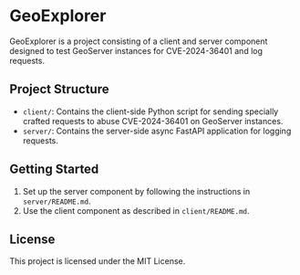 # GeoExplorer

GeoExplorer is a project consisting of a client and server component designed to test GeoServer instances for CVE-2024-36401 and log requests.

## Project Structure

- `client/`: Contains the client-side Python script for sending specially crafted requests to abuse CVE-2024-36401 on GeoServer instances.
- `server/`: Contains the server-side async FastAPI application for logging requests.

## Getting Started

1. Set up the server component by following the instructions in `server/README.md`.
2. Use the client component as described in `client/README.md`.

## License

This project is licensed under the MIT License.